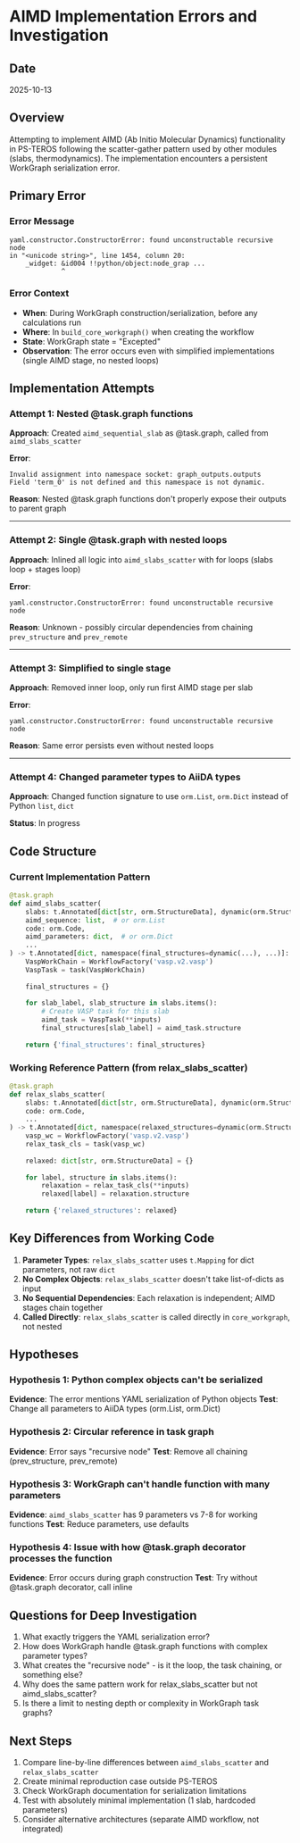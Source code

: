 # AIMD Implementation Errors and Investigation

## Date
2025-10-13

## Overview
Attempting to implement AIMD (Ab Initio Molecular Dynamics) functionality in PS-TEROS following the scatter-gather pattern used by other modules (slabs, thermodynamics). The implementation encounters a persistent WorkGraph serialization error.

## Primary Error

### Error Message
```
yaml.constructor.ConstructorError: found unconstructable recursive node
in "<unicode string>", line 1454, column 20:
    _widget: &id004 !!python/object:node_grap ...
             ^
```

### Error Context
- **When**: During WorkGraph construction/serialization, before any calculations run
- **Where**: In `build_core_workgraph()` when creating the workflow
- **State**: WorkGraph state = "Excepted"
- **Observation**: The error occurs even with simplified implementations (single AIMD stage, no nested loops)

## Implementation Attempts

### Attempt 1: Nested @task.graph functions
**Approach**: Created `aimd_sequential_slab` as @task.graph, called from `aimd_slabs_scatter`

**Error**: 
```
Invalid assignment into namespace socket: graph_outputs.outputs
Field 'term_0' is not defined and this namespace is not dynamic.
```

**Reason**: Nested @task.graph functions don't properly expose their outputs to parent graph

---

### Attempt 2: Single @task.graph with nested loops
**Approach**: Inlined all logic into `aimd_slabs_scatter` with for loops (slabs loop + stages loop)

**Error**: 
```
yaml.constructor.ConstructorError: found unconstructable recursive node
```

**Reason**: Unknown - possibly circular dependencies from chaining `prev_structure` and `prev_remote`

---

### Attempt 3: Simplified to single stage
**Approach**: Removed inner loop, only run first AIMD stage per slab

**Error**: 
```
yaml.constructor.ConstructorError: found unconstructable recursive node
```

**Reason**: Same error persists even without nested loops

---

### Attempt 4: Changed parameter types to AiiDA types
**Approach**: Changed function signature to use `orm.List`, `orm.Dict` instead of Python `list`, `dict`

**Status**: In progress

## Code Structure

### Current Implementation Pattern

```python
@task.graph
def aimd_slabs_scatter(
    slabs: t.Annotated[dict[str, orm.StructureData], dynamic(orm.StructureData)],
    aimd_sequence: list,  # or orm.List
    code: orm.Code,
    aimd_parameters: dict,  # or orm.Dict
    ...
) -> t.Annotated[dict, namespace(final_structures=dynamic(...), ...)]:
    VaspWorkChain = WorkflowFactory('vasp.v2.vasp')
    VaspTask = task(VaspWorkChain)
    
    final_structures = {}
    
    for slab_label, slab_structure in slabs.items():
        # Create VASP task for this slab
        aimd_task = VaspTask(**inputs)
        final_structures[slab_label] = aimd_task.structure
    
    return {'final_structures': final_structures}
```

### Working Reference Pattern (from relax_slabs_scatter)

```python
@task.graph
def relax_slabs_scatter(
    slabs: t.Annotated[dict[str, orm.StructureData], dynamic(orm.StructureData)],
    code: orm.Code,
    ...
) -> t.Annotated[dict, namespace(relaxed_structures=dynamic(orm.StructureData), ...)]:
    vasp_wc = WorkflowFactory('vasp.v2.vasp')
    relax_task_cls = task(vasp_wc)
    
    relaxed: dict[str, orm.StructureData] = {}
    
    for label, structure in slabs.items():
        relaxation = relax_task_cls(**inputs)
        relaxed[label] = relaxation.structure
    
    return {'relaxed_structures': relaxed}
```

## Key Differences from Working Code

1. **Parameter Types**: `relax_slabs_scatter` uses `t.Mapping` for dict parameters, not raw `dict`
2. **No Complex Objects**: `relax_slabs_scatter` doesn't take list-of-dicts as input
3. **No Sequential Dependencies**: Each relaxation is independent; AIMD stages chain together
4. **Called Directly**: `relax_slabs_scatter` is called directly in `core_workgraph`, not nested

## Hypotheses

### Hypothesis 1: Python complex objects can't be serialized
**Evidence**: The error mentions YAML serialization of Python objects
**Test**: Change all parameters to AiiDA types (orm.List, orm.Dict)

### Hypothesis 2: Circular reference in task graph
**Evidence**: Error says "recursive node"
**Test**: Remove all chaining (prev_structure, prev_remote)

### Hypothesis 3: WorkGraph can't handle function with many parameters
**Evidence**: `aimd_slabs_scatter` has 9 parameters vs 7-8 for working functions
**Test**: Reduce parameters, use defaults

### Hypothesis 4: Issue with how @task.graph decorator processes the function
**Evidence**: Error occurs during graph construction
**Test**: Try without @task.graph decorator, call inline

## Questions for Deep Investigation

1. What exactly triggers the YAML serialization error?
2. How does WorkGraph handle @task.graph functions with complex parameter types?
3. What creates the "recursive node" - is it the loop, the task chaining, or something else?
4. Why does the same pattern work for relax_slabs_scatter but not aimd_slabs_scatter?
5. Is there a limit to nesting depth or complexity in WorkGraph task graphs?

## Next Steps

1. Compare line-by-line differences between `aimd_slabs_scatter` and `relax_slabs_scatter`
2. Create minimal reproduction case outside PS-TEROS
3. Check WorkGraph documentation for serialization limitations
4. Test with absolutely minimal implementation (1 slab, hardcoded parameters)
5. Consider alternative architectures (separate AIMD workflow, not integrated)
